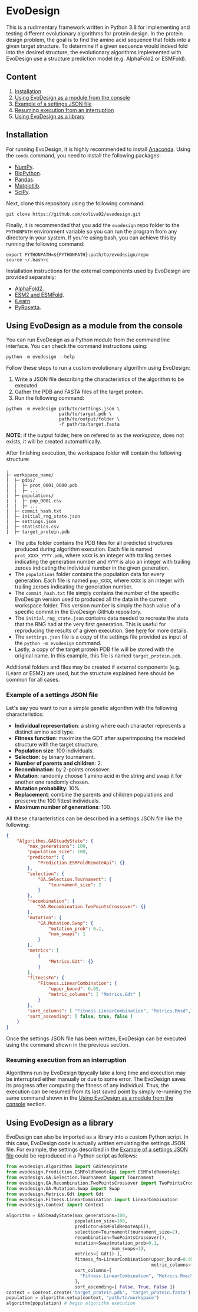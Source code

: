 # EvoDesign

This is a rudimentary framework written in Python 3.8 for implementing and testing different evolutionary algorithms for protein design.
In the protein design problem, the goal is to find the amino acid sequence that folds into a given target structure. 
To determine if a given sequence would indeed fold into the desired structure, the evolutionary algorithms implemented with EvoDesign use a structure prediction model (e.g. AlphaFold2 or ESMFold).

## Content

1. [Installation](#installation)
2. [Using EvoDesign as a module from the console](#module-usage)
  1. [Example of a settings JSON file](#example)
  2. [Resuming execution from an interruption](#resuming-execution)
3. [Using EvoDesign as a library](#library-usage)

<a name="installation"></a>
## Installation

For running EvoDesign, it is highly recommended to install [Anaconda](https://www.anaconda.com/).
Using the `conda` command, you need to install the following packages:

- [NumPy](https://numpy.org/install/).
- [BioPython](https://biopython.org/wiki/Packages).
- [Pandas](https://pypi.org/project/pandas/).
- [Matplotlib](https://matplotlib.org/stable/users/getting_started/index.html#installation-quick-start).
- [SciPy](https://scipy.org/install/#pip-install).

Next, clone this repository using the following command:

```
git clone https://github.com/coliva92/evodesign.git
```

Finally, it is recommended that you add the `evodesign` repo folder to the `PYTHONPATH` environment variable so you can run the program from any directory in your system. 
If you're using bash, you can achieve this by running the following command:

```
export PYTHONPATH=${PYTHONPATH}:path/to/evodesign/repo
source ~/.bashrc
```

Installation instructions for the external components used by EvoDesign are provided separately:

- [AlphaFold2](https://github.com/google-deepmind/alphafold).
- [ESM2 and ESMFold](https://github.com/facebookresearch/esm).
- [iLearn](https://github.com/Superzchen/iLearn).
- [PyRosetta](https://www.pyrosetta.org/downloads#h.iwt5ktel05jc).

<a name="module-usage"></a>
## Using EvoDesign as a module from the console

You can run EvoDesign as a Python module from the command line interface. You can check the command instructions using:

```
python -m evodesign --help
```

Follow these steps to run a custom evolutionary algorithm using EvoDesign:

1. Write a JSON file describing the characteristics of the algorithm to be executed. 
2. Gather the PDB and FASTA files of the target protein. 
3. Run the following command: 

```
python -m evodesign path/to/settings.json \
                    path/to/target.pdb \
                    path/to/output/folder \
                    -f path/to/target.fasta 
```

**NOTE**: if the output folder, here on refered to as the _workspace_, does not exists, it will be created automathically. 

After finishing execution, the workspace folder will contain the following structure:

```
.
├─ workspace_name/
|  ├─ pdbs/
|  |  ├─ prot_0001_0000.pdb
|  |  ├─ ...
|  ├─ populations/
|  |  ├─ pop_0001.csv
|  |  ├─ ...
|  ├─ commit_hash.txt
|  ├─ initial_rng_state.json
|  ├─ settings.json
|  ├─ statistics.csv
|  ├─ target_protein.pdb
```

- The `pdbs` folder contains the PDB files for all predicted structures produced during algorithm execution. Each file is named `prot_XXXX_YYYY.pdb`, where `XXXX` is an integer with trailing zeroes indicating the generation number and `YYYY` is also an integer with trailing zeroes indicating the individual number in the given generation.
- The `populations` folder contains the population data for every generation. Each file is named `pop_XXXX`, where `XXXX` is an integer with trailing zeroes indicating the generation number.
- The `commit_hash.txt` file simply contains the number of the specific EvoDesign version used to produced all the data in the current workspace folder. This version number is simply the hash value of a specific commit in the EvoDesign GitHub repository.
- The `initial_rng_state.json` contains data needed to recreate the state that the RNG had at the very first generation. This is useful for reproducing the results of a given execution. See [here](https://numpy.org/doc/stable/reference/random/bit_generators/pcg64.html) for more details.
- The `settings.json` file is a copy of the settings file provided as input of the `python -m evodesign` command.
- Lastly, a copy of the target protein PDB file will be stored with the original name. In this example, this file is named `target_protein.pdb`.

Additional folders and files may be created if external components (e.g. iLearn or ESM2) are used, but the structure explained here should be common for all cases.

<a name="example"></a>
### Example of a settings JSON file

Let's say you want to run a simple genetic algorithm with the following characteristics:

- **Individual representation**: a string where each character represents a distinct amino acid type. 
- **Fitness function**: maximize the GDT after superimposing the modeled structure with the target structure.
- **Population size**: 100 individuals.
- **Selection**: by binary tournament.
- **Number of parents and children**: 2.
- **Recombination**: by 2-points crossover.
- **Mutation**: randomly choose 1 amino acid in the string and swap it for another one randomly chosen.
- **Mutation probability**: 10%.
- **Replacement**: combine the parents and children populations and preserve the 100 fittest individuals.
- **Maximum number of generations**: 100.

All these characteristics can be described in a settings JSON file like the following:

```json
{
    "Algorithms.GASteadyState": {
        "max_generations": 100,
        "population_size": 100,
        "predictor": {
            "Prediction.ESMFoldRemoteApi": {}
        },
        "selection": {
            "GA.Selection.Tournament": {
                "tournament_size": 2
            }
        },
        "recombination": {
            "GA.Recombination.TwoPointsCrossover": {}
        },
        "mutation": {
            "GA.Mutation.Swap": {
                "mutation_prob": 0.1,
                "num_swaps": 1
            }
        },
        "metrics": [
            {
                "Metrics.Gdt": {}
            }
        ],
        "fitnessFn": {
            "Fitness.LinearCombination": {
                "upper_bound": 0.95,
                "metric_columns": [ "Metrics.Gdt" ]
            }
        },
        "sort_columns": [ "Fitness.LinearCombination", "Metrics.Rmsd", "plddt" ],
        "sort_ascending": [ false, true, false ]
    }
}
```

Once the settings JSON file has been written, EvoDesign can be executed using the command shown in the previous section.

<a name="resuming-execution"></a>
### Resuming execution from an interruption

Algorithms run by EvoDesign tipycally take a long time and execution may be interrupted either manually or due to some error. 
The EvoDesign saves its progress after computing the fitness of any individual.
Thus, the execution can be resumed from its last saved point by simply re-running the same command shown in the [Using EvoDesign as a module from the console](#module-usage) section.

<a name="library-usage"></a>
## Using EvoDesign as a library

EvoDesign can also be imported as a library into a custom Python script.
In this case, EvoDesign code is actually written emulating the settings JSON file. 
For example, the settings described in the [Example of a settings JSON file](#example) could be reproduced in a Python script as follows:

```python
from evodesign.Algorithms import GASteadyState
from evodesign.Prediction.ESMFoldRemoteApi import ESMFoldRemoteApi
from evodesign.GA.Selection.Tournament import Tournament
from evodesign.GA.Recombination.TwoPointsCrossover import TwoPointsCrossover
from evodesign.GA.Mutation.Swap import Swap
from evodesign.Metrics.Gdt import Gdt
from evodesign.Fitness.LinearCombination import LinearCombination
from evodesign.Context import Context

algorithm = GASteadyState(max_generations=100,
                          population_size=100,
                          predictor=ESMFoldRemoteApi(),
                          selection=Tournament(tournament_size=2),
                          recombination=TwoPointsCrossover(),
                          mutation=Swap(mutation_prob=0.1,
                                        num_swaps=1),
                          metrics=[ Gdt() ],
                          fitness_fn=LinearCombination(upper_bound=0.95,
                                                       metric_columns=[ 'Metrics.Gdt' ]),
                          sort_columns=[ 
                            "Fitness.LinearCombination", "Metrics.Rmsd", "plddt" 
                          ],
                          sort_ascending=[ False, True, False ])
context = Context.create('target_protein.pdb', 'target_protein.fasta')
population = algorithm.setup(context, 'path/to/workspace')
algorithm(population) # begin algorithm execution
```
